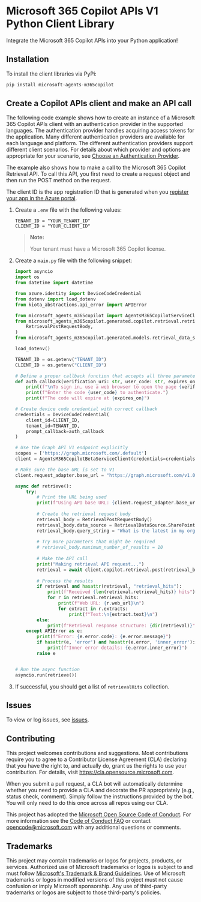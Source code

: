 # Microsoft 365 Copilot APIs V1 Python Client Library

Integrate the Microsoft 365 Copilot APIs into your Python application!

## Installation

To install the client libraries via PyPi:

```py
pip install microsoft-agents-m365copilot
```

## Create a Copilot APIs client and make an API call

The following code example shows how to create an instance of a Microsoft 365 Copilot APIs client with an authentication provider in the supported languages. The authentication provider handles acquiring access tokens for the application. Many different authentication providers are available for each language and platform. The different authentication providers support different client scenarios. For details about which provider and options are appropriate for your scenario, see [Choose an Authentication Provider](https://learn.microsoft.com/graph/sdks/choose-authentication-providers). 

The example also shows how to make a call to the Microsoft 365 Copilot Retrieval API. To call this API, you first need to create a request object and then run the POST method on the request.

The client ID is the app registration ID that is generated when you [register your app in the Azure portal](https://learn.microsoft.com/graph/auth-register-app-v2).

1. Create a `.env` file with the following values:

    ```
    TENANT_ID = "YOUR_TENANT_ID"
    CLIENT_ID = "YOUR_CLIENT_ID"
    ```

    >**Note:**
    >
    > Your tenant must have a Microsoft 365 Copilot license.

2. Create a `main.py` file with the following snippet:

    ```python
    import asyncio
    import os
    from datetime import datetime

    from azure.identity import DeviceCodeCredential
    from dotenv import load_dotenv
    from kiota_abstractions.api_error import APIError

    from microsoft_agents_m365copilot import AgentsM365CopilotServiceClient
    from microsoft_agents_m365copilot.generated.copilot.retrieval.retrieval_post_request_body import (
        RetrievalPostRequestBody,
    )
    from microsoft_agents_m365copilot.generated.models.retrieval_data_source import RetrievalDataSource

    load_dotenv()

    TENANT_ID = os.getenv("TENANT_ID")
    CLIENT_ID = os.getenv("CLIENT_ID")

    # Define a proper callback function that accepts all three parameters
    def auth_callback(verification_uri: str, user_code: str, expires_on: datetime):
        print(f"\nTo sign in, use a web browser to open the page {verification_uri}")
        print(f"Enter the code {user_code} to authenticate.")
        print(f"The code will expire at {expires_on}")

    # Create device code credential with correct callback
    credentials = DeviceCodeCredential(
        client_id=CLIENT_ID,
        tenant_id=TENANT_ID,
        prompt_callback=auth_callback
    )

    # Use the Graph API V1 endpoint explicitly
    scopes = ['https://graph.microsoft.com/.default']
    client = AgentsM365CopilotBetaServiceClient(credentials=credentials, scopes=scopes)

    # Make sure the base URL is set to V1
    client.request_adapter.base_url = "https://graph.microsoft.com/v1.0"

    async def retrieve():
        try:
            # Print the URL being used
            print(f"Using API base URL: {client.request_adapter.base_url}\n")
            
            # Create the retrieval request body
            retrieval_body = RetrievalPostRequestBody()
            retrieval_body.data_source = RetrievalDataSource.SharePoint
            retrieval_body.query_string = "What is the latest in my organization?"
            
            # Try more parameters that might be required
            # retrieval_body.maximum_number_of_results = 10
            
            # Make the API call
            print("Making retrieval API request...")
            retrieval = await client.copilot.retrieval.post(retrieval_body)
            
            # Process the results
            if retrieval and hasattr(retrieval, "retrieval_hits"):
                print(f"Received {len(retrieval.retrieval_hits)} hits")
                for r in retrieval.retrieval_hits:
                    print(f"Web URL: {r.web_url}\n")
                    for extract in r.extracts:
                        print(f"Text:\n{extract.text}\n")
            else:
                print(f"Retrieval response structure: {dir(retrieval)}")
        except APIError as e:
            print(f"Error: {e.error.code}: {e.error.message}")
            if hasattr(e, 'error') and hasattr(e.error, 'inner_error'):
                print(f"Inner error details: {e.error.inner_error}")
            raise e


    # Run the async function
    asyncio.run(retrieve())
    ```

3. If successful, you should get a list of `retrievalHits` collection.

## Issues

To view or log issues, see [issues](https://github.com/microsoft/Agents-M365Copilot/issues).

## Contributing

This project welcomes contributions and suggestions.  Most contributions require you to agree to a
Contributor License Agreement (CLA) declaring that you have the right to, and actually do, grant us
the rights to use your contribution. For details, visit https://cla.opensource.microsoft.com.

When you submit a pull request, a CLA bot will automatically determine whether you need to provide
a CLA and decorate the PR appropriately (e.g., status check, comment). Simply follow the instructions
provided by the bot. You will only need to do this once across all repos using our CLA.

This project has adopted the [Microsoft Open Source Code of Conduct](https://opensource.microsoft.com/codeofconduct/).
For more information see the [Code of Conduct FAQ](https://opensource.microsoft.com/codeofconduct/faq/) or
contact [opencode@microsoft.com](mailto:opencode@microsoft.com) with any additional questions or comments.

## Trademarks

This project may contain trademarks or logos for projects, products, or services. Authorized use of Microsoft 
trademarks or logos is subject to and must follow 
[Microsoft's Trademark & Brand Guidelines](https://www.microsoft.com/en-us/legal/intellectualproperty/trademarks/usage/general).
Use of Microsoft trademarks or logos in modified versions of this project must not cause confusion or imply Microsoft sponsorship.
Any use of third-party trademarks or logos are subject to those third-party's policies.